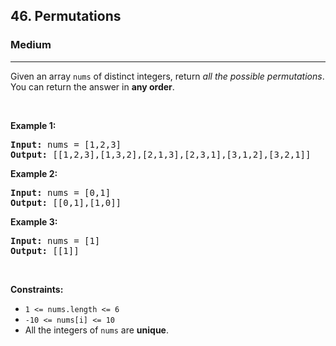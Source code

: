 <h2>46. Permutations</h2><h3>Medium</h3><hr><div><p>Given an array <code>nums</code> of distinct integers, return <em>all the possible permutations</em>. You can return the answer in <strong>any order</strong>.</p>

<p>&nbsp;</p>
<p><strong>Example 1:</strong></p>
<pre style="position: relative;"><strong>Input:</strong> nums = [1,2,3]
<strong>Output:</strong> [[1,2,3],[1,3,2],[2,1,3],[2,3,1],[3,1,2],[3,2,1]]
<div class="open_grepper_editor" title="Edit &amp; Save To Grepper"></div></pre><p><strong>Example 2:</strong></p>
<pre style="position: relative;"><strong>Input:</strong> nums = [0,1]
<strong>Output:</strong> [[0,1],[1,0]]
<div class="open_grepper_editor" title="Edit &amp; Save To Grepper"></div></pre><p><strong>Example 3:</strong></p>
<pre style="position: relative;"><strong>Input:</strong> nums = [1]
<strong>Output:</strong> [[1]]
<div class="open_grepper_editor" title="Edit &amp; Save To Grepper"></div></pre>
<p>&nbsp;</p>
<p><strong>Constraints:</strong></p>

<ul>
	<li><code>1 &lt;= nums.length &lt;= 6</code></li>
	<li><code>-10 &lt;= nums[i] &lt;= 10</code></li>
	<li>All the integers of <code>nums</code> are <strong>unique</strong>.</li>
</ul>
</div>